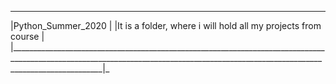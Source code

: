  ____________________________________________________________________________________________________________________________________________________________________________________
|Python_Summer_2020                                                                                                                                                                 |
|It is a folder, where i will  hold all my projects from course                                                                                                                     |
|___________________________________________________________________________________________________________________________________________________________________________________|_
